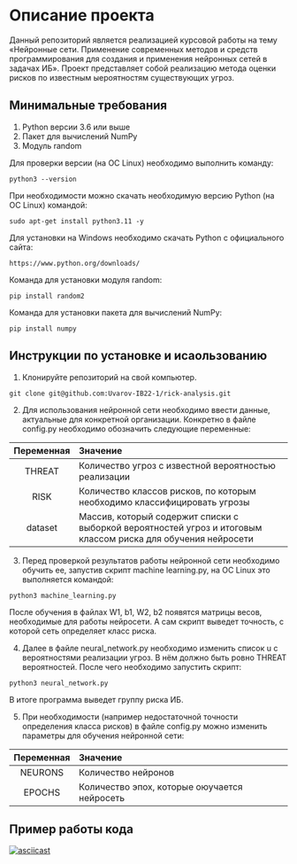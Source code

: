# **Описание проекта**
Данный репозиторий является реализацией курсовой работы на тему «Нейронные сети. Применение современных методов и средств программирования для создания и применения нейронных сетей в задачах ИБ». Проект представляет собой реализацию метода оценки рисков по известным ыероятностям существующих угроз.

## Минимальные требования
1. Python версии 3.6 или выше
2. Пакет для вычислений NumPy
3. Модуль random

Для проверки версии (на ОС Linux) необходимо выполнить команду:
```
python3 --version
```

При необходимости можно скачать необходимую версию Python (на ОС Linux) командой:
```
sudo apt-get install python3.11 -y
```

Для установки на Windows необходимо скачать Python с официального сайта: 
```
https://www.python.org/downloads/
```

Команда для установки модуля random:
```
pip install random2
```

Команда для установки пакета для вычислений NumPy:
```
pip install numpy
```

## Инструкции по установке и исаользованию
1. Клонируйте репозиторий на свой компьютер.
```
git clone git@github.com:Uvarov-IB22-1/rick-analysis.git
```

2. Для использования нейронной сети необходимо ввести данные, актуальные для конкретной организации.
Конкретно в файле config.py необходимо обозначить следующие переменные:

| Переменная | Значение |
|:----------:|:-------------------|
| THREAT | Количество угроз с известной вероятностью реализации |
| RISK | Количество классов рисков, по которым необходимо классифицировать угрозы |
| dataset | Массив, который содержит списки с выборкой вероятностей угроз и итоговым классом риска для обучения нейросети|

3. Перед проверкой результатов работы нейронной сети необходимо обучить ее, запустив скрипт machine learning.py, на ОС Linux это выполняется командой:
```
python3 machine_learning.py
```
После обучения в файлах W1, b1, W2, b2 появятся матрицы весов, необходимые для работы нейросети. А сам скрипт выведет точность, с которой сеть определяет класс риска.

4. Далее в файле neural_network.py необходимо изменить список u с вероятностями реализации угроз. В нём должно быть ровно THREAT вероятностей. После чего необходимо запустить скрипт:
```
python3 neural_network.py
```
В итоге программа выведет группу риска ИБ.

5. При необходимости (например недостаточной точности определения класса рисков) в файле config.py можно изменить параметры для обучения нейронной сети:

| Переменная | Значение |
|:----------:|:-------------------|
| NEURONS | Количество нейронов |
| EPOCHS | Количество эпох, которые оюучается нейросеть |

## Пример работы кода

[![asciicast](https://asciinema.org/a/HjZBrcvsFgZkDHN2gC7xCGyKF.svg)](https://asciinema.org/a/HjZBrcvsFgZkDHN2gC7xCGyKF)



